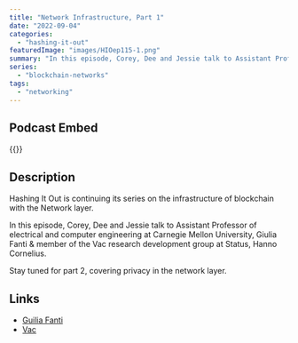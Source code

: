 ```yaml
---
title: "Network Infrastructure, Part 1"
date: "2022-09-04"
categories: 
  - "hashing-it-out"
featuredImage: "images/HIOep115-1.png"
summary: "In this episode, Corey, Dee and Jessie talk to Assistant Professor of electrical and computer engineering at Carnegie Mellon University, Giulia Fanti  & member of the Vac research development group at Status, Hanno Cornelius."
series:
  - "blockchain-networks"
tags:
  - "networking"
---
```


## Podcast Embed
{{<podcast-embed url="https://embed.sounder.fm/play/464947">}}


## Description
Hashing It Out is continuing its series on the infrastructure of blockchain with the Network layer.

In this episode, Corey, Dee and Jessie talk to Assistant Professor of electrical and computer engineering at Carnegie Mellon University, Giulia Fanti  & member of the Vac research development group at Status, Hanno Cornelius. 

Stay tuned for part 2, covering privacy in the network layer.

## Links 
- [Guilia Fanti](https://www.ece.cmu.edu/directory/bios/fanti-giulia.html)
- [Vac](https://vac.dev)
